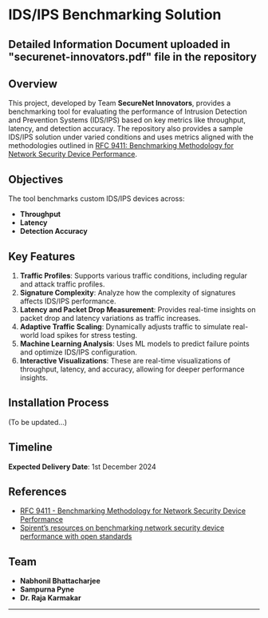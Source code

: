 # IDS/IPS Benchmarking Solution

## Detailed Information Document uploaded in "securenet-innovators.pdf" file in the repository

## Overview
This project, developed by Team **SecureNet Innovators**, provides a benchmarking tool for evaluating the performance of Intrusion Detection and Prevention Systems (IDS/IPS) based on key metrics like throughput, latency, and detection accuracy. The repository also provides a sample IDS/IPS solution under varied conditions and uses metrics aligned with the methodologies outlined in [RFC 9411: Benchmarking Methodology for Network Security Device Performance](https://www.rfc-editor.org/info/rfc9411).

## Objectives
The tool benchmarks custom IDS/IPS devices across:
- **Throughput**
- **Latency**
- **Detection Accuracy**

## Key Features
1. **Traffic Profiles**: Supports various traffic conditions, including regular and attack traffic profiles.
2. **Signature Complexity**: Analyze how the complexity of signatures affects IDS/IPS performance.
3. **Latency and Packet Drop Measurement**: Provides real-time insights on packet drop and latency variations as traffic increases.
4. **Adaptive Traffic Scaling**: Dynamically adjusts traffic to simulate real-world load spikes for stress testing.
5. **Machine Learning Analysis**: Uses ML models to predict failure points and optimize IDS/IPS configuration.
6. **Interactive Visualizations**: These are real-time visualizations of throughput, latency, and accuracy, allowing for deeper performance insights.

## Installation Process
(To be updated...)

## Timeline
**Expected Delivery Date**: 1st December 2024

## References
- [RFC 9411 - Benchmarking Methodology for Network Security Device Performance](https://www.rfc-editor.org/info/rfc9411)
- [Spirent’s resources on benchmarking network security device performance with open standards](https://www.spirent.com/blogs/benchmarking-network-security-device-performance-with-open-standards)

## Team
- **Nabhonil Bhattacharjee**
- **Sampurna Pyne**
- **Dr. Raja Karmakar**

---
